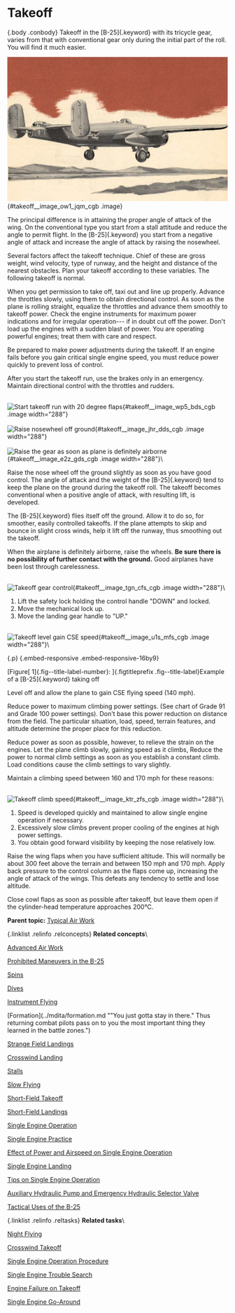 
Takeoff
=======

 {.body .conbody}
Takeoff in the [B-25]{.keyword} with its tricycle gear, varies from that
with conventional gear only during the initial part of the roll. You
will find it much easier.

![Takeoff](../images/takeoff.png){#takeoff__image_ow1_jqm_cgb .image}

The principal difference is in attaining the proper angle of attack of
the wing. On the conventional type you start from a stall attitude and
reduce the angle to permit flight. In the [B-25]{.keyword} you start
from a negative angle of attack and increase the angle of attack by
raising the nosewheel.

Several factors affect the takeoff technique. Chief of these are gross
weight, wind velocity, type of runway, and the height and distance of
the nearest obstacles. Plan your takeoff according to these variables.
The following takeoff is normal.

When you get permission to take off, taxi out and line up properly.
Advance the throttles slowly, using them to obtain directional control.
As soon as the plane is rolling straight, equalize the throttles and
advance them smoothly to takeoff power. Check the engine instruments for
maximum power indications and for irregular operation--- if in doubt cut
off the power. Don\'t load up the engines with a sudden blast of power.
You are operating powerful engines; treat them with care and respect.

Be prepared to make power adjustments during the takeoff. If an engine
fails before you gain critical single engine speed, you must reduce
power quickly to prevent loss of control.

After you start the takeoff run, use the brakes only in an emergency.
Maintain directional control with the throttles and rudders.

\
![Start takeoff run with 20 degree
flaps](../images/takeoff_20deg_flaps.png){#takeoff__image_wp5_bds_cgb
.image width="288"}\
\
![Raise nosewheel off
ground](../images/takeoff_raise_nosewheel.png){#takeoff__image_jhr_dds_cgb
.image width="288"}\
\
![Raise the gear as soon as plane is definitely
airborne](../images/takeoff_raise_gear.png){#takeoff__image_e2z_gds_cgb
.image width="288"}\

Raise the nose wheel off the ground slightly as soon as you have good
control. The angle of attack and the weight of the [B-25]{.keyword} tend
to keep the plane on the ground during the takeoff roll. The takeoff
becomes conventional when a positive angle of attack, with resulting
lift, is developed.

The [B-25]{.keyword} flies itself off the ground. Allow it to do so, for
smoother, easily controlled takeoffs. If the plane attempts to skip and
bounce in slight cross winds, help it lift off the runway, thus
smoothing out the takeoff.

When the airplane is definitely airborne, raise the wheels. **Be sure
there is no possibility of further contact with the ground.** Good
airplanes have been lost through carelessness.

\
![Takeoff gear
control](../images/takeoff_gear_control.png){#takeoff__image_tgn_cfs_cgb
.image width="288"}\

1.  Lift the safety lock holding the control handle \"DOWN\" and locked.
2.  Move the mechanical lock up.
3.  Move the landing gear handle to \"UP.\"

\
![Takeoff level gain CSE
speed](../images/takeoff_level_gain_CSE_speed.png){#takeoff__image_u1s_mfs_cgb
.image width="288"}\

 {.p}
 {.embed-responsive .embed-responsive-16by9}


[Figure[ 1]{.fig--title-label-number}: ]{.figtitleprefix
.fig--title-label}Example of a [B-25]{.keyword} taking off


Level off and allow the plane to gain CSE flying speed (140 mph).

Reduce power to maximum climbing power settings. (See chart of Grade 91
and Grade 100 power settings). Don\'t base this power reduction on
distance from the field. The particular situation, load, speed, terrain
features, and altitude determine the proper place for this reduction.

Reduce power as soon as possible, however, to relieve the strain on the
engines. Let the plane climb slowly, gaining speed as it climbs, Reduce
the power to normal climb settings as soon as you establish a constant
climb. Load conditions cause the climb settings to vary slightly.

Maintain a climbing speed between 160 and 170 mph for these reasons:

\
![Takeoff climb
speed](../images/takeoff_climb_speed.png){#takeoff__image_ktr_zfs_cgb
.image width="288"}\

1.  Speed is developed quickly and maintained to allow single engine
    operation if necessary.
2.  Excessively slow climbs prevent proper cooling of the engines at
    high power settings.
3.  You obtain good forward visibility by keeping the nose relatively
    low.

Raise the wing flaps when you have sufficient altitude. This will
normally be about 300 feet above the terrain and between 150 mph and 170
mph. Apply back pressure to the control column as the flaps come up,
increasing the angle of attack of the wings. This defeats any tendency
to settle and lose altitude.

Close cowl flaps as soon as possible after takeoff, but leave them open
if the cylinder-head temperature approaches 200°C.




**Parent topic:** [Typical Air
Work](../mdita/typical_air_work.md "Common functions and process relating to flying the B-25.")



 {.linklist .relinfo .relconcepts}
**Related concepts**\

<div>

[Advanced Air
Work](../mdita/advanced_air_work.md "Many of the maneuvers described here are prohibited in this airplane. However, knowing the reactions of the airplane to these maneuvers is important.")

</div>

<div>

[Prohibited Maneuvers in the
B-25](../mdita/prohibited_maneuvers_in_the_b_25.md "The following maneuvers are not prohibited because of the flying characteristics of the airplane, but because they impose severe structural stresses on it. The B-25 is a bomber, not a pursuit plane.")

</div>

<div>

[Spins](../mdita/spins.md "No pilot should ever knowingly allow the airplane to get into a spin. If you accidentally get into a spin, however, the recovery is normal.")

</div>

<div>

[Dives](../mdita/dives.md "The diving characteristics of the B-25, like all its flight characteristics; are exceptionally good. The first thing for you to remember, as a new pilot in the B-25, is this: the plane is not a dive bomber.")

</div>

<div>

[Instrument
Flying](../mdita/instrument_flying.md "Every pilot must have in his possession a copy of T. O. series 30-100. You must know these Technical Orders for the mastery of instrument flight.")

</div>

<div>

[Formation](../mdita/formation.md ""You just gotta stay in there." Thus returning combat pilots pass on to you the most important thing they learned in the battle zones.")

</div>

<div>

[Strange Field
Landings](../mdita/strange_field_landings.md "Flying above your home base you instinctively use familiar features of landscape to orient yourself. Your judgment of distance, altitude, speedy and depth are sharpened.")

</div>

<div>

[Crosswind
Landing](../mdita/crosswind_landing.md "Crosswind landing in the B-25 requires accurate flying, to save the plane from unnecessary structural stresses. You must land the airplane smoothly to prevent blowing a tire, collapsing a struts or exerting side loads on the gear.")

</div>

<div>

[Stalls](../mdita/stalls.md "The B-25 stalls from the wing root to the wingtip. Thus there is no unstable tendency except a slight lateral rolling, easily corrected by coordinated control pressures.")

</div>

<div>

[Slow
Flying](../mdita/slow_flying.md "Slow flying increases your confidence in the B-25 as few other maneuvers will. It demonstrates more effectively than anything else the effect of applying power.")

</div>

<div>

[Short-Field
Takeoff](../mdita/short_field_takeoff.md "The short-field takeoff is an important operational maneuver. You can easily understand its importance if you stop to consider that the first Tokyo raid could never have been made without its use.")

</div>

<div>

[Short-Field
Landings](../mdita/short_field_landings.md "You have all heard a lot of discussion on the importance of accurate short-field landings. Combat requires that you be able to operate under conditions that are close to the absolute limit of the airplane's performance.")

</div>

<div>

[Single Engine
Operation](../mdita/single_engine_operation.md "Single engine operation of the B-25 follows a logical pattern of procedure. The plane flies efficiently on one engine at a reduced speed.")

</div>

<div>

[Single Engine
Practice](../mdita/single_engine_practice.md "Remember that you are trimmed for single engine flight at one airspeed only. If the airspeed or power setting is changed you must re-trim.")

</div>

<div>

[Effect of Power and Airspeed on Single Engine
Operation](../mdita/effect_of_power_and_airspeed_on_single_engine_operation.md "To fly safely on single engine you must know the effect of power on rudder control at various airspeeds. This is vital to your safety when practicing go-around procedures and other maneuvers that require quick changes in power settings.")

</div>

<div>

[Single Engine
Landing](../mdita/single_engine_landing.md "Single engine landings should remove any lingering doubts you may have about the B-25 and its ability as a single engine performer.")

</div>

<div>

[Tips on Single Engine
Operation](../mdita/tips_on_single_engine_operation.md "A list of handy tips on how to work with your engines in regular circumstances, and how to re-start a dead engine.")

</div>

<div>

[Auxiliary Hydraulic Pump and Emergency Hydraulic Selector
Valve](../mdita/auxiliary_hydraulic_pump_and_emergency_hydraulic_selector_valve.md "The auxiliary hydraulic pump is a double-action hand pump for use as a source of pressure if the main hydraulic system fails.")

</div>

<div>

[Tactical Uses of the
B-25](../mdita/tactical_uses_of_the_b_25.md "Preparing for a mission, and the roles of all of the crew in making that mission a success.")

</div>


 {.linklist .relinfo .reltasks}
**Related tasks**\

<div>

[Night
Flying](../mdita/night_flying.md "The technique of night flying is closely akin to instrument flying.")

</div>

<div>

[Crosswind
Takeoff](../mdita/crosswind_takeoff.md "Modern flying, with its heavy airplanes, demands a runway for safe operation. The days when you taxied out, lined up parallel to the wind tee, and took off are gone forever.")

</div>

<div>

[Single Engine Operation
Procedure](../mdita/single_engine_operation_procedure.md "Critical single engine airspeed must be maintained at the sacrifice of all other considerations.")

</div>

<div>

[Single Engine Trouble
Search](../mdita/single_engine_trouble_search.md "How to troubleshoot issues with a single engine.")

</div>

<div>

[Engine Failure on
Takeoff](../mdita/engine_failure_on_takeoff.md "This is a tricky proposition for any pilot to handle. When the engine fails before you gain CSE speed, retract the wheels and land straight ahead. There is far less danger in a belly landing than in attempting to go around with too low an airspeed.")

</div>

<div>

[Single Engine
Go-Around](../mdita/single_engine_go_around.md "Successful single engine go-around depends on an early decision that a go-around is necessary. You can start a go-around procedure at a low altitude and from a low airspeed on the approach, but it is difficult and dangerous.")

</div>


